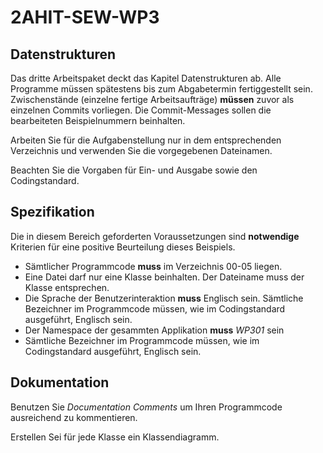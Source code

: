 # 2AHIT-SEW-WP3

## Datenstrukturen

Das dritte Arbeitspaket deckt das Kapitel Datenstrukturen ab. Alle Programme müssen spätestens bis zum Abgabetermin fertiggestellt sein. Zwischenstände (einzelne fertige Arbeitsaufträge) __müssen__ zuvor als einzelnen Commits vorliegen. Die Commit-Messages sollen die bearbeiteten Beispielnummern beinhalten.

Arbeiten Sie für die Aufgabenstellung nur in dem entsprechenden Verzeichnis und verwenden Sie die vorgegebenen Dateinamen. 

Beachten Sie die Vorgaben für Ein- und Ausgabe sowie den Codingstandard.




## Spezifikation
Die in diesem Bereich geforderten Voraussetzungen sind __notwendige__ Kriterien für eine positive Beurteilung dieses Beispiels.
* Sämtlicher Programmcode __muss__ im Verzeichnis 00-05 liegen.
* Eine Datei darf nur eine Klasse beinhalten. Der Dateiname muss der Klasse entsprechen.
* Die Sprache der Benutzerinteraktion __muss__ Englisch sein. Sämtliche Bezeichner im Programmcode müssen, wie im Codingstandard ausgeführt, Englisch sein.
* Der Namespace der gesammten Applikation __muss__ *WP301* sein
* Sämtliche Bezeichner im Programmcode müssen, wie im Codingstandard ausgeführt, Englisch sein.


## Dokumentation

Benutzen Sie *Documentation Comments* um Ihren Programmcode ausreichend zu kommentieren.

Erstellen Sei für jede Klasse ein Klassendiagramm. 
